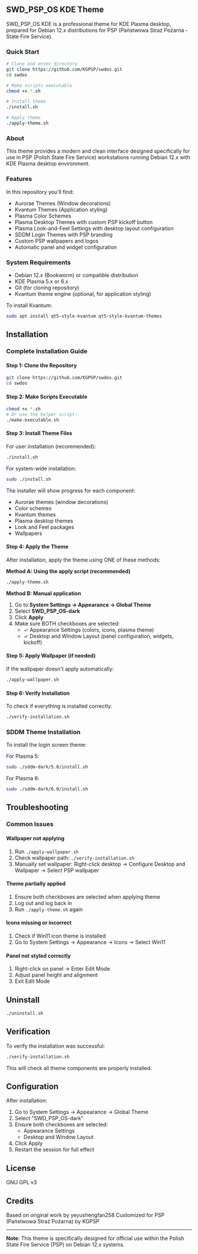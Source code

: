 ## SWD_PSP_OS KDE Theme

SWD_PSP_OS KDE is a professional theme for KDE Plasma desktop, prepared for Debian 12.x distributions for PSP (Państwowa Straż Pożarna - State Fire Service).

### Quick Start

```bash
# Clone and enter directory
git clone https://github.com/KGPSP/swdos.git
cd swdos

# Make scripts executable
chmod +x *.sh

# Install theme
./install.sh

# Apply theme
./apply-theme.sh
```

### About

This theme provides a modern and clean interface designed specifically for use in PSP (Polish State Fire Service) workstations running Debian 12.x with KDE Plasma desktop environment.

### Features

In this repository you'll find:

- Aurorae Themes (Window decorations)
- Kvantum Themes (Application styling)
- Plasma Color Schemes
- Plasma Desktop Themes with custom PSP kickoff button
- Plasma Look-and-Feel Settings with desktop layout configuration
- SDDM Login Themes with PSP branding
- Custom PSP wallpapers and logos
- Automatic panel and widget configuration

### System Requirements

- Debian 12.x (Bookworm) or compatible distribution
- KDE Plasma 5.x or 6.x
- Git (for cloning repository)
- Kvantum theme engine (optional, for application styling)

To install Kvantum:
```bash
sudo apt install qt5-style-kvantum qt5-style-kvantum-themes
```

## Installation

### Complete Installation Guide

#### Step 1: Clone the Repository

```sh
git clone https://github.com/KGPSP/swdos.git
cd swdos
```

#### Step 2: Make Scripts Executable

```sh
chmod +x *.sh
# Or use the helper script:
./make-executable.sh
```

#### Step 3: Install Theme Files

For user installation (recommended):
```sh
./install.sh
```

For system-wide installation:
```sh
sudo ./install.sh
```

The installer will show progress for each component:
- Aurorae themes (window decorations)
- Color schemes
- Kvantum themes
- Plasma desktop themes
- Look and Feel packages
- Wallpapers

#### Step 4: Apply the Theme

After installation, apply the theme using ONE of these methods:

**Method A: Using the apply script (recommended)**
```sh
./apply-theme.sh
```

**Method B: Manual application**
1. Go to **System Settings → Appearance → Global Theme**
2. Select **SWD_PSP_OS-dark**
3. Click **Apply**
4. Make sure BOTH checkboxes are selected:
   - ✓ Appearance Settings (colors, icons, plasma theme)
   - ✓ Desktop and Window Layout (panel configuration, widgets, kickoff)

#### Step 5: Apply Wallpaper (if needed)

If the wallpaper doesn't apply automatically:
```sh
./apply-wallpaper.sh
```

#### Step 6: Verify Installation

To check if everything is installed correctly:
```sh
./verify-installation.sh
```

### SDDM Theme Installation

To install the login screen theme:

For Plasma 5:
```sh
sudo ./sddm-dark/5.0/install.sh
```

For Plasma 6:
```sh
sudo ./sddm-dark/6.0/install.sh
```

## Troubleshooting

### Common Issues

#### Wallpaper not applying
1. Run `./apply-wallpaper.sh`
2. Check wallpaper path: `./verify-installation.sh`
3. Manually set wallpaper: Right-click desktop → Configure Desktop and Wallpaper → Select PSP wallpaper

#### Theme partially applied
1. Ensure both checkboxes are selected when applying theme
2. Log out and log back in
3. Run `./apply-theme.sh` again

#### Icons missing or incorrect
1. Check if Win11 icon theme is installed
2. Go to System Settings → Appearance → Icons → Select Win11

#### Panel not styled correctly
1. Right-click on panel → Enter Edit Mode
2. Adjust panel height and alignment
3. Exit Edit Mode

## Uninstall

```sh
./uninstall.sh
```

## Verification

To verify the installation was successful:
```sh
./verify-installation.sh
```

This will check all theme components are properly installed.

## Configuration

After installation:
1. Go to System Settings → Appearance → Global Theme
2. Select "SWD_PSP_OS-dark"
3. Ensure both checkboxes are selected:
   - Appearance Settings
   - Desktop and Window Layout
4. Click Apply
5. Restart the session for full effect

## License

GNU GPL v3

## Credits

Based on original work by yeyushengfan258
Customized for PSP (Państwowa Straż Pożarna) by KGPSP

---

**Note**: This theme is specifically designed for official use within the Polish State Fire Service (PSP) on Debian 12.x systems.